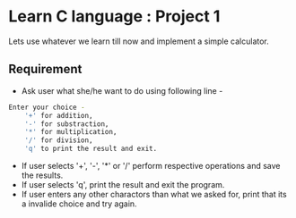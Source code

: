 # Learn C language : Project 1

Lets use whatever we learn till now and implement a simple calculator.

## Requirement
- Ask user what she/he want to do using following line -
``` sh
Enter your choice -
    '+' for addition,
    '-' for substraction,
    '*' for multiplication,
    '/' for division,
    'q' to print the result and exit.
```
- If user selects '+', '-', '*' or '/' perform respective operations and save the results.
- If user selects 'q', print the result and exit the program.
- If user enters any other charactors than what we asked for,
  print that its a invalide choice and try again.

